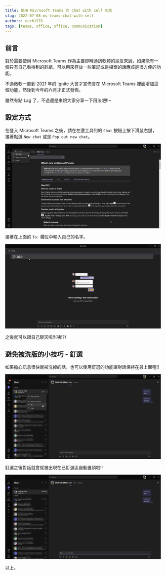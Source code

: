 ```yaml
---
title: 使用 Microsoft Teams 的 Chat with Self 功能
slug: 2022-07-08-ms-teams-chat-with-self
authors: ouch1978
tags: [teams, office, office, communication]
---
```


## 前言

對於需要使用 Microsoft Teams 作為主要即時通訊軟體的朋友來說，如果能有一個只有自己看得到的群組，可以用來存放一些筆記或是檔案的話應該是很方便的功能。

不過微軟一直到 2021 年的 Ignite 大會才宣佈會在 Microsoft Teams 裡面增加這個功能，然後到今年的六月才正式發佈。

雖然有點 Lag 了，不過還是來跟大家分享一下用法吧!!~

<!--truncate-->

## 設定方式

在登入 Microsoft Teams 之後，請在左邊工具列的 `Chat` 按鈕上按下滑鼠右鍵，接著點選 `New chat` 或是 `Pop out new chat`。

![在 Chat 按鈕上按下滑鼠右鍵，並且點選 New Chat](right-click-chat-icon-and-select-new-chat.png "在 Chat 按鈕上按下滑鼠右鍵，並且點選 New Chat")

接著在上面的 `To:` 欄位中輸入自己的名字。

![在 To: 欄位中輸入自己的名字](input-your-name-in-to-field.png "在 To: 欄位中輸入自己的名字")

之後就可以跟自己聊天啦!!(咦!?)

## 避免被洗版的小技巧 - 釘選

如果擔心訊息很快就被洗掉的話，也可以使用釘選的功能讓對話保持在最上面喔!!

![使用釘選功能把對話固定在最上方](pin-chat-to-make-it-always-on-top.png "使用釘選功能把對話固定在最上方")

釘選之後對話就會就被出現在已釘選區自動置頂啦!!

![已釘選的對話會自動置頂](pinned-chat.png "已釘選的對話會自動置頂")

以上。
